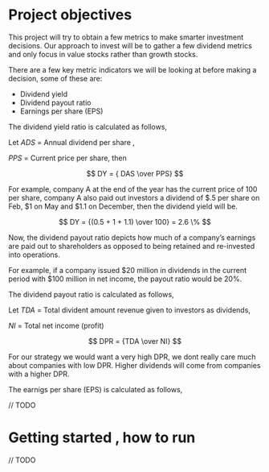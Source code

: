 
# Project objectives

This project will try to obtain a few metrics to make smarter investment decisions. Our approach to invest will be to gather a few dividend metrics and only focus in value stocks rather than growth stocks.

There are a few key metric indicators we will be looking at before making a decision, some of these are:

- Dividend yield
- Dividend payout ratio
- Earnings per share (EPS)

The dividend yield ratio is calculated as follows, 


Let $ADS$ = Annual dividend per share , 


$PPS$ = Current price per share, then


$$ DY = { DAS \over PPS} $$

For example, company A at the end of the year has the current price of 100 per share, company A also paid out investors a dividend of $.5 per share on Feb, $1 on May and $1.1 on December, then the dividend yield will be.

$$ DY = {(0.5 + 1 + 1.1)  \over 100} = 2.6 \% $$ 


Now, the dividend payout ratio depicts how much of a company’s earnings are paid out to shareholders as opposed to being retained and re-invested into operations.

For example, if a company issued $20 million in dividends in the current period with $100 million in net income, the payout ratio would be 20%.

The dividend payout ratio is calculated as follows,

Let $TDA$ = Total divident amount revenue given to investors as dividends,

$NI$ = Total net income (profit)

$$ DPR = {TDA \over NI} $$

For our strategy we would want a very high DPR, we dont really care much about companies with low DPR. Higher dividends will come from companies with a higher DPR.




The earnigs per share (EPS) is calculated as follows,

// TODO


# Getting started , how to run 

// TODO